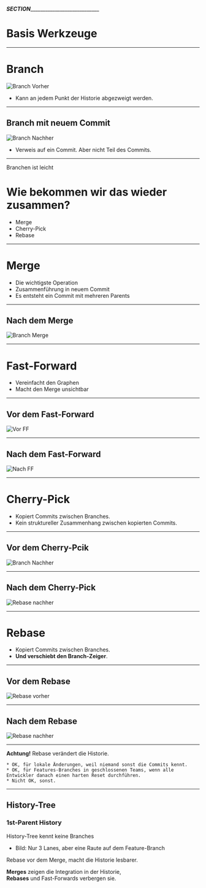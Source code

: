 ___SECTION_______________________________


Basis Werkzeuge
===============


_________________________________________


Branch
======

![Branch Vorher](werkzeuge/abb-branches-beispiel-vorher.png)

* Kann an jedem Punkt der Historie abgezweigt werden.

_________________________________________

 Branch mit neuem Commit
 -----------------------

 ![Branch Nachher](werkzeuge/abb-branches-beispiel-nachher.png)


  * Verweis auf ein Commit. Aber nicht Teil des Commits.

_________________________________________


Branchen ist leicht

Wie bekommen wir das wieder zusammen?
=====================================

 * Merge
 * Cherry-Pick
 * Rebase

_________________________________________

 Merge
 =====

  * Die wichtigste Operation
  * Zusammenführung in neuem Commit
  * Es entsteht ein Commit mit mehreren Parents

_________________________________________


 Nach dem Merge
 --------------

  ![Branch Merge](werkzeuge/abb-branches-beispiel-merge.png)


_________________________________________


Fast-Forward
============

 * Vereinfacht den Graphen
 * Macht den Merge unsichtbar

_________________________________________

Vor dem Fast-Forward
--------------------

![Vor FF](werkzeuge/abb-branches-beispiel-ff-vorher.png)

_________________________________________

Nach dem Fast-Forward
--------------------

![Nach FF](werkzeuge/abb-branches-beispiel-ff-nachher.png)


_________________________________________


 Cherry-Pick
 ============


  * Kopiert Commits zwischen Branches.
  * Kein struktureller Zusammenhang zwischen kopierten Commits.

_________________________________________

Vor dem Cherry-Pcik
-----------------------

![Branch Nachher](werkzeuge/abb-branches-beispiel-nachher.png)

_________________________________________

 Nach dem Cherry-Pick
 --------------------

 ![Rebase nachher](werkzeuge/abb-branches-beispiel-cherry-pick.png)

_________________________________________


Rebase
======
 * Kopiert Commits zwischen Branches.
 * **Und verschiebt den Branch-Zeiger**.

_________________________________________

 Vor dem Rebase
 --------------

 ![Rebase vorher](werkzeuge/abb-branches-beispiel-rebase-vorher.png)

_________________________________________

  Nach dem Rebase
  ---------------

  ![Rebase nachher](werkzeuge/abb-branches-beispiel-rebase-nachher.png)

_________________________________________

   **Achtung!** Rebase verändert die Historie.

    * OK, für lokale Änderungen, weil niemand sonst die Commits kennt.
    * OK, für Features-Branches in geschlossenen Teams, wenn alle Entwickler danach einen harten Reset durchführen.
    * Nicht OK, sonst.

_________________________________________


History-Tree
------------


### 1st-Parent History

History-Tree kennt keine Branches

 * Bild: Nur 3 Lanes, aber eine Raute auf dem Feature-Branch

Rebase vor dem Merge, macht die Historie lesbarer.


**Merges** zeigen die Integration in der Historie, <br/>
**Rebases** und Fast-Forwards verbergen sie.
